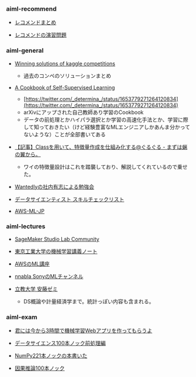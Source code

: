 
### aiml-recommend

- [レコメンドまとめ](https://note.com/masa_kazama/n/n586d0e2d49d2)

- [レコメンドの演習問題](https://recsyslab.github.io/recsys-python/)

### aiml-general

- [Winning solutions of kaggle competitions](https://www.kaggle.com/code/sudalairajkumar/winning-solutions-of-kaggle-competitions)
  - 過去のコンペのソリューションまとめ

- [A Cookbook of Self-Supervised Learning](https://arxiv.org/abs/2304.12210)
  - [https://twitter.com/_determina_/status/1653779271264120834](https://twitter.com/_determina_/status/1653779271264120834)
  - arXivにアップされた自己教師あり学習のCookbook
  - データの前処理とかハイパラ選択とか学習の高速化手法とか、学習に際して知っておきたい（けど経験豊富なMLエンジニアしかあんま分かってないような）ことが全部書いてある

- [【記事】Classを用いて、特徴量作成を仕組み化する@ぐるぐる - まずは蝋の翼から。](https://knknkn.hatenablog.com/entry/2021/06/08/172633)
  - ワイの特徴量設計はこれを踏襲しており、解説してくれているので乗せた。

- [Wantedlyの社内有志による勉強会](https://github.com/wantedly/machine-learning-round-table)

- [データサイエンティスト スキルチェックリスト](https://the-japan-datascientist-society.github.io/skills-checklist-viewer/)

- [AWS-ML-JP](https://github.com/aws-samples/aws-ml-jp)

### aiml-lectures

- [SageMaker Studio Lab Community](https://github.com/aws-sagemaker-jp/awesome-studio-lab-jp)

- [東京工業大学の機械学習講義ノート](https://chokkan.github.io/mlnote/)

- [AWSのML講座](https://www.youtube.com/channel/UC12LqyqTQYbXatYS9AA7Nuw/playlists)

- [nnabla SonyのMLチャンネル](https://www.youtube.com/channel/UCOELxR-yS2EbjBxQ0hx4yBw)

- [立教大学 安藤ゼミ](https://sites.google.com/site/michihito7ando/lectures)
  - DS概論や計量経済学まで。統計っぽい内容も含まれる。

### aiml-exam

- [君には今から3時間で機械学習Webアプリを作ってもらうよ](https://zenn.dev/alivelimb/articles/20220528-streamlit-ml-app)

- [データサイエンス100本ノック前処理編](https://github.com/The-Japan-DataScientist-Society/100knocks-preprocess)

- [NumPy221本ノックの本書いた](https://zenn.dev/koshian2/articles/786253ece74408)

- [因果推論100本ノック](https://zenn.dev/s1ok69oo/articles/909ca2e858f43c)
